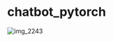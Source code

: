 # chatbot_pytorch
![img_2243](https://user-images.githubusercontent.com/20760190/35314123-03997850-0092-11e8-89f2-9e1f27ce93ef.JPG  )
